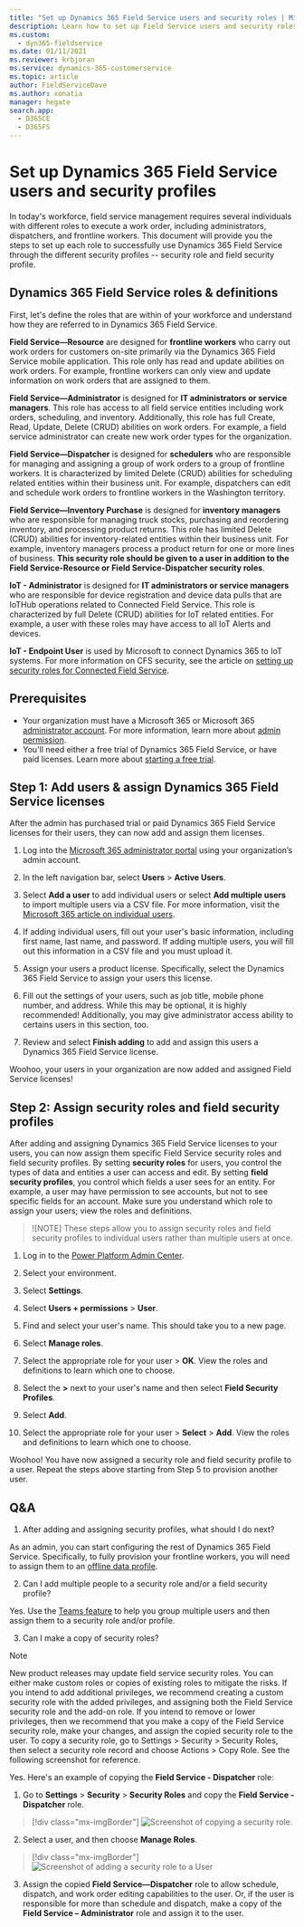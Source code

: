 ```yaml
---
title: "Set up Dynamics 365 Field Service users and security roles | MicrosoftDocs"
description: Learn how to set up Field Service users and security roles in Dynamics 365 Field Service
ms.custom: 
  - dyn365-fieldservice
ms.date: 01/11/2021
ms.reviewer: krbjoran
ms.service: dynamics-365-customerservice
ms.topic: article
author: FieldServiceDave
ms.author: xonatia
manager: hegate
search.app: 
  - D365CE
  - D365FS
---
```


# Set up Dynamics 365 Field Service users and security profiles

In today's workforce, field service management requires several individuals with different roles to execute a work order, including administrators, dispatchers, and frontline workers. This document will provide you the steps to set up each role to successfully use Dynamics 365 Field Service through the different security profiles -- security role and field security profile. 

## Dynamics 365 Field Service roles & definitions
First, let's define the roles that are within of your workforce and understand how they are referred to in Dynamics 365 Field Service.  

**Field Service—Resource** are designed for **frontline workers** who carry out work orders for customers on-site primarily via the Dynamics 365 Field Service mobile application. This role only has read and update abilities on work orders. For example, frontline workers can only view and update information on work orders that are assigned to them.

**Field Service—Administrator** is designed for **IT administrators or service managers**. This role has access to all field service entities including work orders, scheduling, and inventory. Additionally, this role has full Create, Read, Update, Delete (CRUD) abilities on work orders. For example, a field service administrator can create new work order types for the organization.

**Field Service—Dispatcher** is designed for **schedulers** who are responsible for managing and assigning a group of work orders to a group of frontline workers. It is characterized by limited Delete (CRUD) abilities for scheduling related entities within their business unit. For example, dispatchers can edit and schedule work orders to frontline workers in the Washington territory.

**Field Service—Inventory Purchase** is designed for **inventory managers** who are responsible for managing truck stocks, purchasing and reordering inventory, and processing product returns. This role has limited Delete (CRUD) abilities for inventory-related entities within their business unit. For example, inventory managers process a product return for one or more lines of business. **This security role should be given to a user in addition to the Field Service-Resource or Field Service-Dispatcher security roles**.

**IoT - Administrator** is designed for **IT administrators or service managers** who are responsible for device registration and device data pulls that are IoTHub operations related to Connected Field Service. This role is characterized by full Delete (CRUD) abilities for IoT  related entities. For example, a user with these roles may have access to all IoT Alerts and devices. 

**IoT - Endpoint User** is used by Microsoft to connect Dynamics 365 to IoT systems. For more information on CFS security, see the article on [setting up security roles for Connected Field Service](cfs-security-roles.md).  

## Prerequisites 
- Your organization must have a Microsoft 365 or Microsoft 365 [administrator account](https://www.microsoft.com/microsoft-365/business/office-365-administration?rtc=1). For more information, learn more about [admin permission](https://docs.microsoft.com/microsoft-365/admin/admin-overview/admin-overview?redirectSourcePath=%2Farticle%2Foffice-365-admin-overview-c7228a3e-061f-4575-b1ef-adf1d1669870&view=o365-worldwide).
- You'll need either a free trial of Dynamics 365 Field Service, or have paid licenses. Learn more about [starting a free trial](https://dynamics.microsoft.com/get-started/free-trial/?appname=fieldservice).

## Step 1: Add users & assign Dynamics 365 Field Service licenses
After the admin has purchased trial or paid Dynamics 365 Field Service licenses for their users, they can now add and assign them licenses.

1. Log into the [Microsoft 365 administrator portal](https://www.microsoft.com/microsoft-365/business/office-365-administration?rtc=1) using your organization’s admin account. 

2. In the left navigation bar, select **Users** > **Active Users**.

3. Select **Add a user** to add individual users or select **Add multiple users** to import multiple users via a CSV file. For more information, visit the [Microsoft 365 article on individual users](https://docs.microsoft.com/microsoft-365/admin/add-users/add-users?view=o365-worldwide).

4. If adding individual users, fill out your user's basic information, including first name, last name, and password. If adding multiple users, you will fill out this information in a CSV file and you must upload it. 

5. Assign your users a product license. Specifically, select the Dynamics 365 Field Service to assign your users this license. 

6. Fill out the settings of your users, such as job title, mobile phone number, and address. While this may be optional, it is highly recommended! Additionally, you may give administrator access ability to certains users in this section, too. 

7. Review and select **Finish adding** to add and assign this users a Dynamics 365 Field Service license. 

Woohoo, your users in your organization are now added and assigned Field Service licenses!

## Step 2: Assign security roles and field security profiles
After adding and assigning Dynamics 365 Field Service licenses to your users, you can now assign them specific Field Service security roles and field security profiles. By setting **security roles** for users, you control the types of data and entities a user can access and edit. By setting **field security profiles**, you control which fields a user sees for an entity. For example, a user may have permission to see accounts, but not to see specific fields for an account. Make sure you understand which role to assign your users; view the roles and definitions.  

> ![NOTE]
> These steps allow you to assign security roles and field security profiles to individual users rather than multiple users at once. 

1. Log in to the [Power Platform Admin Center](https://admin.powerplatform.microsoft.com/environments).

2. Select your environment. 

3. Select **Settings**. 

4. Select **Users + permissions** > **User**. 

5. Find and select your user's name. This should take you to a new page. 

6. Select **Manage roles**. 

7. Select the appropriate role for your user > **OK**. View the roles and definitions to learn which one to choose. 

8. Select the **>** next to your user's name and then select **Field Security Profiles**. 

9. Select **Add**. 

10. Select the appropriate role for your user > **Select** > **Add**. View the roles and definitions to learn which one to choose. 

Woohoo! You have now assigned a security role and field security profile to a user. Repeat the steps above starting from Step 5 to provision another user. 

## Q&A 
1. After adding and assigning security profiles, what should I do next? 

As an admin, you can start configuring the rest of Dynamics 365 Field Service. Specifically, to fully provision your frontline workers, you will need to assign them to an [offline data profile](https://docs.microsoft.com/dynamics365/field-service/mobile-power-app-system-offline).

2. Can I add multiple people to a security role and/or a field security profile? 

Yes. Use the [Teams feature](https://docs.microsoft.com/power-platform/admin/manage-teams) to help you group multiple users and then assign them to a security role and/or profile. 

3. Can I make a copy of security roles? 

> [!Note]
> New product releases may update field service security roles. You can either make custom roles or copies of existing roles to mitigate the risks. If you intend to add additional privileges, we recommend creating a custom security role with the added privileges, and assigning both the Field Service security role and the add-on role. If you intend to remove or lower privileges, then we recommend that you make a copy of the Field Service security role, make your changes, and assign the copied security role to the user. To copy a security role, go to Settings > Security > Security Roles, then select a security role record and choose Actions > Copy Role. See the following screenshot for reference.

Yes. Here's an example of copying the **Field Service - Dispatcher** role:

1. Go to **Settings** > **Security** > **Security Roles** and copy the **Field Service - Dispatcher** role.

> [!div class="mx-imgBorder"]
> ![Screenshot of copying a security role.](media/admin-security-role-copy.png)

2. Select a user, and then choose **Manage Roles**.

> [!div class="mx-imgBorder"]
> ![Screenshot of adding a security role to a User](media/users-3.png) 

3. Assign the copied **Field Service—Dispatcher** role to allow schedule, dispatch, and work order editing capabilities to the user. Or, if the user is responsible for more than schedule and dispatch, make a copy of the **Field Service – Administrator** role and assign it to the user.
